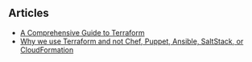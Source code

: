 ## Articles
*   [A Comprehensive Guide to Terraform](https://blog.gruntwork.io/a-comprehensive-guide-to-terraform-b3d32832baca#.87d5v3i2i)
*   [Why we use Terraform and not Chef, Puppet, Ansible, SaltStack, or CloudFormation](https://blog.gruntwork.io/why-we-use-terraform-and-not-chef-puppet-ansible-saltstack-or-cloudformation-7989dad2865c#.r8as8gf7r)
